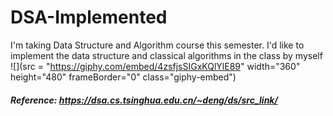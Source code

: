 # DSA-Implemented
I'm taking Data Structure and Algorithm course this semester. I'd like to implement the data structure and classical algorithms in the class by myself
![](src = "https://giphy.com/embed/4zsfjsSIGxKQlYlE89" width="360" height="480" frameBorder="0" class="giphy-embed")
##### Reference: https://dsa.cs.tsinghua.edu.cn/~deng/ds/src_link/
